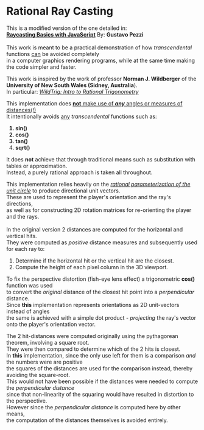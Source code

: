 # Rational Ray Casting

This is a modified version of the one detailed in:<br>
<b>[Raycasting Basics with JavaScript](https://www.pikuma.com)</b>
By: <b>Gustavo Pezzi</b><br>
<br>
This work is meant to be a practical demonstration of how <i>transcendental</i> functions <u>can</u> be avoided completely<br>
 in a computer graphics rendering programs, while at the same time making the code simpler and faster.

This work is inspired by the work of professor <b>Norman J. Wildberger</b> of the <b>University of New South Wales (Sidney, Australia</b>).<br>
In particular: <i>[WildTrig: Intro to Rational Trigonometry](https://www.youtube.com/watch?v=GGj399xIssQ&list=PL3C58498718451C47)</i><br>

This implementation does <u><b>not</b> make use of <i><b>any</b></i> angles or measures of distances(!)</u><br>
It intentionally avoids <u>any</u> <i>transcendental</i> functions such as:<b>
1. sin()
2. cos()
3. tan()
4. sqrt()</b>

It does <b>not</b> achieve that through traditional means such as substitution with tables or approximation.<br>
Instead, a purely rational approach is taken all throughout. <br>

This implementation relies heavily on the <i>[rational parameterization of the unit circle](https://mathnow.wordpress.com/2009/11/06/a-rational-parameterization-of-the-unit-circle)</i> 
to produce directional unit vectors.<br>
These are used to represent the player's orientation and the ray's directions,<br>
as well as for constructing 2D rotation matrices for re-orienting the player and the rays.<br>
<br>
In the original version 2 distances are computed for the horizontal and vertical hits.<br>
They were computed as <i>positive</i> distance measures and subsequently used for each ray to:
1. Determine if the horizontal hit or the vertical hit are the closest.
2. Compute the height of each pixel column in the 3D viewport.

To fix the perspective distortion (fish-eye lens effect) a trigonometric <b>cos()</b> function was used <br>
to convert the <i>original</i> distance of the closest hit point into a <i>perpendicular</i> distance. <br>
Since <b>this</b> implementation represents orientations as 2D unit-vectors instead of angles<br>
the same is achieved with a simple dot product -  <i>projecting</i> the ray's vector onto the player's orientation vector.

The 2 hit-distances were computed originally using the pythagorean theorem, involving a square root.<br>
They were then compared to determine which of the 2 hits is closest.<br>
In <b>this</b> implementation, since the only use left for them is a comparison <i>and</i> the numbers were are positive<br>
the squares of the distances are used for the comparison instead, thereby avoiding the square-root.<br>
This would not have been possible if the distances were needed to compute the <i>perpendicular distance</i><br>
since that non-linearity of the squaring would have resulted in distortion to the perspective.<br>
However since the <i>perpendicular distance</i> is computed here by other means,<br>
the computation of the distances themselves is avoided entirely.